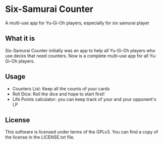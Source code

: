 # Six-Samurai Counter

A multi-use app for Yu-Gi-Oh players, especially for six samurai player

## What it is

Six-Samurai Counter initially was an app to help all Yu-Gi-Oh players who use decks that need counters.
Now is a complete multi-use app for all Yu-Gi-Oh players.

## Usage
- Counters List: Keep all the counts of your cards
- Roll Dice: Roll the dice and hope to start first!
- Life Points calculator: you can keep track of your and your opponent's LP

## License

This software is licensed under terms of the GPLv3. You can find a copy of the license in the LICENSE.txt file.



